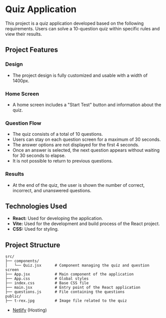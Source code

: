 # Quiz Application

This project is a quiz application developed based on the following requirements. Users can solve a 10-question quiz within specific rules and view their results.

## Project Features

### Design
- The project design is fully customized and usable with a width of 1400px.

### Home Screen
- A home screen includes a "Start Test" button and information about the quiz.

### Question Flow
- The quiz consists of a total of 10 questions.
- Users can stay on each question screen for a maximum of 30 seconds.
- The answer options are not displayed for the first 4 seconds.
- Once an answer is selected, the next question appears without waiting for 30 seconds to elapse.
- It is not possible to return to previous questions.

### Results
- At the end of the quiz, the user is shown the number of correct, incorrect, and unanswered questions.

## Technologies Used

- **React:** Used for developing the application.
- **Vite:** Used for the development and build process of the React project.
- **CSS:** Used for styling.

## Project Structure

```
src/
├── components/
│   └── Quiz.jsx      # Component managing the quiz and question screen
├── App.jsx           # Main component of the application
├── App.css           # Global styles
├── index.css         # Base CSS file
├── main.jsx          # Entry point of the React application
├── questions.js      # File containing the questions
public/
├── t-rex.jpg         # Image file related to the quiz
```

- [Netlify](https://questionappproject.netlify.app/) (Hosting)


